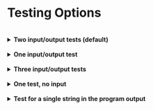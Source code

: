 # Testing Options

<br>
<details>
  <summary><b>Two input/output tests (default)</b></summary>

> This test will execute your student's program twice. You supply the input and expected output for each execution. It captures the program output in it's entirety.
    
<br>

Update [lines 9-13](../tests/test_exercise.py#L9) of test_exercise.py

- The inputs should be a list of strings.
    - Exclude any input() function prompts.
    - Exclude newline characters (```\n```).
    
- The outputs should be a list of strings.
    - Each string in the list should correspond to a complete line of output on the console.
    - Exclude any ```input()``` function prompts (only include ```print()``` function output)
    - Exclude newline characters and blank lines (```\n```).
    
- Finished Example:
  ```Python
   9 inp_1 = ['1']
  10 out_1 = ['1 plus 1 is 2', '1 plus 2 is 3', '1 plus 3 is 4']
  11 
  12 inp_2 = ['2']
  13 out_2 = ['2 plus 1 is 3', '2 plus 2 is 4', '2 plus 3 is 5']
  ```
</details>

<br>
<details>
  <summary><b>One input/output test</b></summary>

> This test will execute your student's program once. You supply the input and expected output. It captures the program output in it's entirety. You'll need to remove the second input/output pair in the file by following the directions below:

<br>

- Assign the value of the program input to the variable ```inp_1``` on [line 9](../tests/test_exercise.py#L9) of test_exercise.py
  - It should be a list of string(s) 
  - Exclude any input() function prompts.
  - Exclude newline characters (```\n```).
    
- Assign the value to the expected program output to the variable ```out_1``` on line 10
  - It should be a list of string(s) 
  - Each string in the list should correspond to a complete line of output on the console.
  - Exclude any ```input()``` function prompts (only include ```print()``` function output)
  - Exclude newline characters and blank lines (\n).

- Delete lines 12-14: ```inp_2``` and ```out_2```
  
- At (now) line 13, delete ```, (inp_2, out_2)``` from the decorator.
  
- Finished Example:
  ```Python
  09 inp_1 = ['1']
  10 out_1 = ['1 plus 1 is 2', '1 plus 2 is 3', '1 plus 3 is 4']
  11   
  12 # run the test function for each input/output pair
  13 @pytest.mark.parametrize("test_input, expected", [(inp_1, out_1)])
  ```

</details>

<br>
<details>
  <summary><b>Three input/output tests</b></summary>

> This test will execute your student's program three times. You supply the input and expected output for each execution. It captures the program output in it's entirety. You'll need to add a third input/output pair in the file by following the directions below:
    
<br>

- Move the code on [line 15](../tests/test_exercise.py#L15) down three lines to line 18

- Insert ```inp_3 = []``` on line 15, and ```out_3 = []``` on line 16

- Assign the value of the program inputs to ```inp_1```, ```inp_2```, and ```inp_3```:
  - They should be a lists of string(s) 
  - Exclude any input() function prompts.
  - Exclude newline characters (```\n```).
    
- Assign the value to the expected program output to ```out_1```, ```out_2```, ```out_3```:
  - They should be a lists of string(s) 
  - Each string in the list should correspond to a complete line of output on the console.
  - Exclude any ```input()``` function prompts (only include ```print()``` function output)
  - Exclude newline characters and blank lines (\n).
  
- At (now) line 19, add ```, (inp_3, out_3)``` to the decorator.
  
- Finished Example:
  ```Python
  09 inp_1 = ['1']
  10 out_1 = ['1 plus 1 is 2', '1 plus 2 is 3', '1 plus 3 is 4']
  11 
  12 inp_2 = ['2']
  13 out_2 = ['2 plus 1 is 3', '2 plus 2 is 4', '2 plus 3 is 5']
  14
  15 inp_3 = ['3']
  16 out_3 = ['3 plus 1 is 4', '3 plus 2 is 5', '3 plus 3 is 6']
  17
  18 # run the test function for each input/output pair
  19 @pytest.mark.parametrize("test_input, expected", [(inp_1, out_1), (inp_2, out_2), (inp_3, out_3)])
  ```

</details>

<br>
<details>
  <summary><b>One test, no input</b></summary>

> This test will execute your student's program once. You supply the expected output. It captures the program output in it's entirety. You'll need to remove the second input/output pair in the file by following the directions below:
    
<br>

- Leave the value of ```inp_1``` on [line 9](../tests/test_exercise.py#L9) as an empty string
    
- Assign the value to the expected program output to ```out_1``` on line 10
  - It should be a list of string(s) 
  - Each string in the list should correspond to a complete line of output on the console.
  - Exclude any ```input()``` function prompts (only include ```print()``` function output)
  - Exclude newline characters and blank lines (\n).

- Delete lines 12-14: ```inp_2``` and ```inp_3```
  
- At (now) line 13, delete ```, (inp_2, out_2)``` from the decorator.
  
- Finished Example:
  ```Python
   9 inp_1 = []
  10 out_1 = ['hello']
  11   
  12 # run the test function for each input/output pair
  13 @pytest.mark.parametrize("test_input, expected", [(inp_1, out_1)])
  ```

</details>

<br>
<details>
  <summary><b>Test for a single string in the program output</b></summary>

> This test will execute your student's program twice. You supply the input and the test string. The test captures the program output in it's entirety. Then it tests if the given string is in the program output.
    
<br>

Update [lines 9-13](../tests/test_exercise.py#L9) of test_exercise.py

- Assign the program inputs to ```inp_1``` and ```inp_2```:
  - They should be lists of string(s) 
  - Exclude any input() function prompts.
  - Exclude newline characters (```\n```).
    
- Assign the test strings to ```out_1``` and ```out_2```
    - They should each be a single string enclosed in quotes.
    
- Delete lines 28-32. This code reformats the captured program output, we don't need it.

- change the assert statement to ```assert expected in out```
    
- Finished Example:
  ```Python
  09 inp_1 = ['1', '1']
  10 out_1 = '2'
  11
  12 inp_1 = ['2', '3']
  13 out_1 = '5'
  ..
  ..
  26 out, err = capsys.readouterr()
  27
  28 # Test if the expected output was in the actual output:
  29 assert expected in out
  ```
  <br>
</details>
